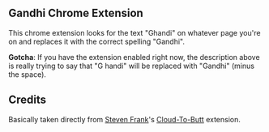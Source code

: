 ## Gandhi Chrome Extension

This chrome extension looks for the text "Ghandi" on whatever page you're on and replaces it with the correct spelling "Gandhi".

**Gotcha**: If you have the extension enabled right now, the description above is really trying to say that "G handi" will be replaced with "Gandhi" (minus the space).


## Credits

Basically taken directly from [Steven Frank](https://twitter.com/stevenf/)'s [Cloud-To-Butt](https://github.com/panicsteve/cloud-to-butt) extension.
